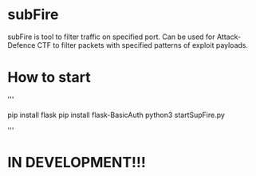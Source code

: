 # subFire

subFire is tool to filter traffic on specified port. Can be used for Attack-Defence CTF to filter packets with specified patterns of exploit payloads.

# How to start

'''

pip install flask
pip install flask-BasicAuth
python3 startSupFire.py

'''

# IN DEVELOPMENT!!!
